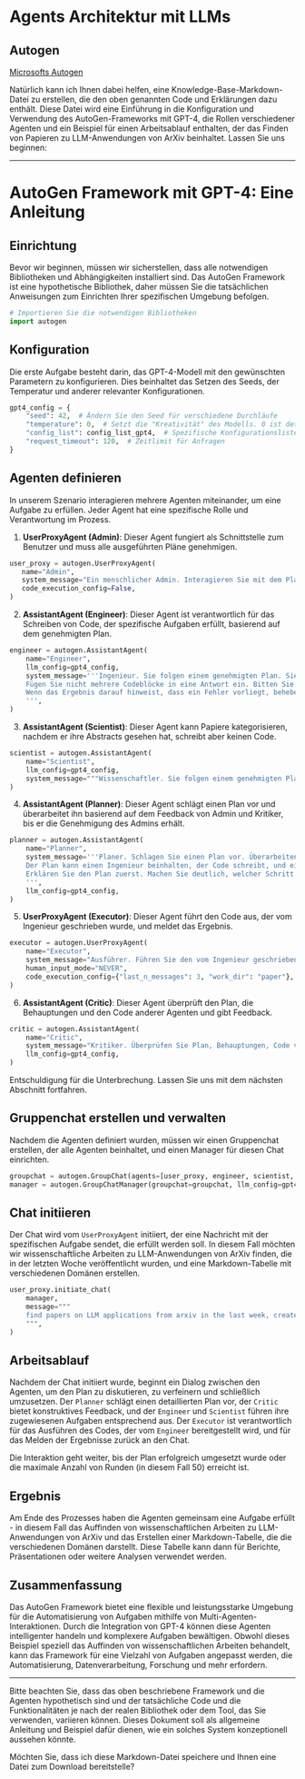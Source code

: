 # Agents Architektur mit LLMs

## Autogen

[Microsofts Autogen](https://microsoft.github.io/autogen/)

Natürlich kann ich Ihnen dabei helfen, eine Knowledge-Base-Markdown-Datei zu erstellen, die den oben genannten Code und Erklärungen dazu enthält. Diese Datei wird eine Einführung in die Konfiguration und Verwendung des AutoGen-Frameworks mit GPT-4, die Rollen verschiedener Agenten und ein Beispiel für einen Arbeitsablauf enthalten, der das Finden von Papieren zu LLM-Anwendungen von ArXiv beinhaltet. Lassen Sie uns beginnen:

---

# AutoGen Framework mit GPT-4: Eine Anleitung

## Einrichtung

Bevor wir beginnen, müssen wir sicherstellen, dass alle notwendigen Bibliotheken und Abhängigkeiten installiert sind. Das AutoGen Framework ist eine hypothetische Bibliothek, daher müssen Sie die tatsächlichen Anweisungen zum Einrichten Ihrer spezifischen Umgebung befolgen.

```python
# Importieren Sie die notwendigen Bibliotheken
import autogen
```

## Konfiguration

Die erste Aufgabe besteht darin, das GPT-4-Modell mit den gewünschten Parametern zu konfigurieren. Dies beinhaltet das Setzen des Seeds, der Temperatur und anderer relevanter Konfigurationen.

```python
gpt4_config = {
    "seed": 42,  # Ändern Sie den Seed für verschiedene Durchläufe
    "temperature": 0,  # Setzt die "Kreativität" des Modells. 0 ist deterministisch.
    "config_list": config_list_gpt4,  # Spezifische Konfigurationsliste für GPT-4
    "request_timeout": 120,  # Zeitlimit für Anfragen
}
```

## Agenten definieren

In unserem Szenario interagieren mehrere Agenten miteinander, um eine Aufgabe zu erfüllen. Jeder Agent hat eine spezifische Rolle und Verantwortung im Prozess.

1. **UserProxyAgent (Admin)**: Dieser Agent fungiert als Schnittstelle zum Benutzer und muss alle ausgeführten Pläne genehmigen.

```python
user_proxy = autogen.UserProxyAgent(
   name="Admin",
   system_message="Ein menschlicher Admin. Interagieren Sie mit dem Planer, um den Plan zu besprechen. Die Ausführung des Plans muss von diesem Admin genehmigt werden.",
   code_execution_config=False,
)
```

2. **AssistantAgent (Engineer)**: Dieser Agent ist verantwortlich für das Schreiben von Code, der spezifische Aufgaben erfüllt, basierend auf dem genehmigten Plan.

```python
engineer = autogen.AssistantAgent(
    name="Engineer",
    llm_config=gpt4_config,
    system_message='''Ingenieur. Sie folgen einem genehmigten Plan. Sie schreiben Python/Shell-Code, um Aufgaben zu lösen. Verpacken Sie den Code in einen Codeblock, der den Skripttyp angibt. Der Benutzer kann Ihren Code nicht ändern. Schlagen Sie daher keinen unvollständigen Code vor, der von anderen geändert werden muss. Verwenden Sie keinen Codeblock, wenn er nicht vom Ausführer ausgeführt werden soll. 
    Fügen Sie nicht mehrere Codeblöcke in eine Antwort ein. Bitten Sie andere nicht, das Ergebnis zu kopieren und einzufügen. Überprüfen Sie das Ausführungsergebnis, das vom Ausführer zurückgegeben wird. 
    Wenn das Ergebnis darauf hinweist, dass ein Fehler vorliegt, beheben Sie den Fehler und geben Sie den Code erneut aus. Schlagen Sie den vollständigen Code anstelle von Teilausschnitten oder Codeänderungen vor. Wenn der Fehler nicht behoben werden kann oder wenn die Aufgabe nicht gelöst ist, auch nachdem der Code erfolgreich ausgeführt wurde, analysieren Sie das Problem, überprüfen Sie Ihre Annahme, sammeln Sie zusätzliche Informationen, die Sie benötigen, und überlegen Sie sich einen anderen Ansatz.
    ''',
)
```

3. **AssistantAgent (Scientist)**: Dieser Agent kann Papiere kategorisieren, nachdem er ihre Abstracts gesehen hat, schreibt aber keinen Code.

```python
scientist = autogen.AssistantAgent(
    name="Scientist",
    llm_config=gpt4_config,
    system_message="""Wissenschaftler. Sie folgen einem genehmigten Plan. Sie können Papiere kategorisieren, nachdem Sie ihre Abstracts gesehen haben. Sie schreiben keinen Code."""
)
```

4. **AssistantAgent (Planner)**: Dieser Agent schlägt einen Plan vor und überarbeitet ihn basierend auf dem Feedback von Admin und Kritiker, bis er die Genehmigung des Admins erhält.

```python
planner = autogen.AssistantAgent(
    name="Planner",
    system_message='''Planer. Schlagen Sie einen Plan vor. Überarbeiten Sie den Plan basierend auf dem Feedback von Admin und Kritiker, bis die Genehmigung des Admins vorliegt. 
    Der Plan kann einen Ingenieur beinhalten, der Code schreibt, und einen Wissenschaftler, der keinen Code schreibt. 
    Erklären Sie den Plan zuerst. Machen Sie deutlich, welcher Schritt von einem Ingenieur und welcher Schritt von einem Wissenschaftler durchgeführt wird.
    ''',
    llm_config=gpt4_config,
)
```

5. **UserProxyAgent (Executor)**: Dieser Agent führt den Code aus, der vom Ingenieur geschrieben wurde, und meldet das Ergebnis.

```python
executor = autogen.UserProxyAgent(
    name="Executor",
    system_message="Ausführer. Führen Sie den vom Ingenieur geschriebenen Code aus und melden Sie das Ergebnis.",
    human_input_mode="NEVER",
    code_execution_config={"last_n_messages": 3, "work_dir": "paper"},
)
```

6. **AssistantAgent (Critic)**: Dieser Agent überprüft den Plan, die Behauptungen und den Code anderer Agenten und gibt Feedback.

```python
critic = autogen.AssistantAgent(
    name="Critic",
    system_message="Kritiker. Überprüfen Sie Plan, Behauptungen, Code von anderen Agenten und geben Sie Feedback. Überprüfen Sie, ob der Plan das Hinzufügen von überprüfbaren Informationen wie der Quell-URL beinhaltet.",
    llm_config=gpt4_config,
)
```

Entschuldigung für die Unterbrechung. Lassen Sie uns mit dem nächsten Abschnitt fortfahren.

## Gruppenchat erstellen und verwalten

Nachdem die Agenten definiert wurden, müssen wir einen Gruppenchat erstellen, der alle Agenten beinhaltet, und einen Manager für diesen Chat einrichten.

```python
groupchat = autogen.GroupChat(agents=[user_proxy, engineer, scientist, planner, executor, critic], messages=[], max_round=50)
manager = autogen.GroupChatManager(groupchat=groupchat, llm_config=gpt4_config)
```

## Chat initiieren

Der Chat wird vom `UserProxyAgent` initiiert, der eine Nachricht mit der spezifischen Aufgabe sendet, die erfüllt werden soll. In diesem Fall möchten wir wissenschaftliche Arbeiten zu LLM-Anwendungen von ArXiv finden, die in der letzten Woche veröffentlicht wurden, und eine Markdown-Tabelle mit verschiedenen Domänen erstellen.

```python
user_proxy.initiate_chat(
    manager,
    message="""
    find papers on LLM applications from arxiv in the last week, create a markdown table of different domains.
    """,
)
```

## Arbeitsablauf

Nachdem der Chat initiiert wurde, beginnt ein Dialog zwischen den Agenten, um den Plan zu diskutieren, zu verfeinern und schließlich umzusetzen. Der `Planner` schlägt einen detaillierten Plan vor, der `Critic` bietet konstruktives Feedback, und der `Engineer` und `Scientist` führen ihre zugewiesenen Aufgaben entsprechend aus. Der `Executor` ist verantwortlich für das Ausführen des Codes, der vom `Engineer` bereitgestellt wird, und für das Melden der Ergebnisse zurück an den Chat.

Die Interaktion geht weiter, bis der Plan erfolgreich umgesetzt wurde oder die maximale Anzahl von Runden (in diesem Fall 50) erreicht ist.

## Ergebnis

Am Ende des Prozesses haben die Agenten gemeinsam eine Aufgabe erfüllt - in diesem Fall das Auffinden von wissenschaftlichen Arbeiten zu LLM-Anwendungen von ArXiv und das Erstellen einer Markdown-Tabelle, die die verschiedenen Domänen darstellt. Diese Tabelle kann dann für Berichte, Präsentationen oder weitere Analysen verwendet werden.

## Zusammenfassung

Das AutoGen Framework bietet eine flexible und leistungsstarke Umgebung für die Automatisierung von Aufgaben mithilfe von Multi-Agenten-Interaktionen. Durch die Integration von GPT-4 können diese Agenten intelligenter handeln und komplexere Aufgaben bewältigen. Obwohl dieses Beispiel speziell das Auffinden von wissenschaftlichen Arbeiten behandelt, kann das Framework für eine Vielzahl von Aufgaben angepasst werden, die Automatisierung, Datenverarbeitung, Forschung und mehr erfordern.

---

Bitte beachten Sie, dass das oben beschriebene Framework und die Agenten hypothetisch sind und der tatsächliche Code und die Funktionalitäten je nach der realen Bibliothek oder dem Tool, das Sie verwenden, variieren können. Dieses Dokument soll als allgemeine Anleitung und Beispiel dafür dienen, wie ein solches System konzeptionell aussehen könnte.

Möchten Sie, dass ich diese Markdown-Datei speichere und Ihnen eine Datei zum Download bereitstelle?